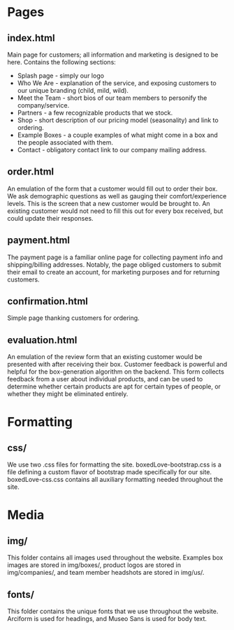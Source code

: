 # Pages

## index.html

Main page for customers; all information and marketing is designed to be here. Contains the following sections:
* Splash page - simply our logo
* Who We Are - explanation of the service, and exposing customers to our unique branding (child, mild, wild).
* Meet the Team - short bios of our team members to personify the company/service.
* Partners - a few recognizable products that we stock.
* Shop - short description of our pricing model (seasonality) and link to ordering.
* Example Boxes - a couple examples of what might come in a box and the people associated with them.
* Contact - obligatory contact link to our company mailing address.

## order.html

An emulation of the form that a customer would fill out to order their box. We ask demographic questions as well as gauging their comfort/experience levels. This is the screen that a new customer would be brought to. An existing customer would not need to fill this out for every box received, but could update their responses.

## payment.html

The payment page is a familiar online page for collecting payment info and shipping/billing addresses. Notably, the page obliged customers to submit their email to create an account, for marketing purposes and for returning customers. 

## confirmation.html

Simple page thanking customers for ordering.

## evaluation.html

An emulation of the review form that an existing customer would be presented with after receiving their box. Customer feedback is powerful and helpful for the box-generation algorithm on the backend. This form collects feedback from a user about individual products, and can be used to determine whether certain products are apt for certain types of people, or whether they might be eliminated entirely.

# Formatting

## css/

We use two .css files for formatting the site. boxedLove-bootstrap.css is a file defining a custom flavor of bootstrap made specifically for our site. boxedLove-css.css contains all auxiliary formatting needed throughout the site.

# Media

## img/

This folder contains all images used throughout the website. Examples box images are stored in img/boxes/, product logos are stored in img/companies/, and team member headshots are stored in img/us/.

## fonts/

This folder contains the unique fonts that we use throughout the website. Arciform is used for headings, and Museo Sans is used for body text.
